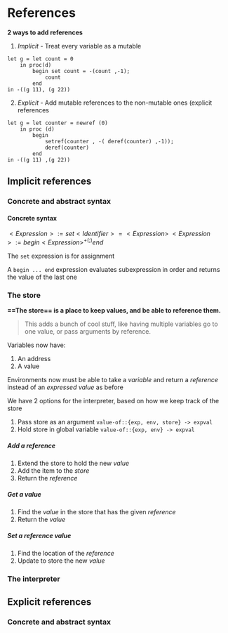 # References

[//]: # "These code blocks aren't really racket, but that's a close match for the highlighting"

**2 ways to add references**
1. _Implicit_ - Treat every variable as a mutable

```racket
let g = let count = 0
    in proc(d)
        begin set count = -(count ,-1);
            count
        end
in -((g 11), (g 22))
```

2.  _Explicit_ - Add mutable references to the non-mutable ones (explicit references

```racket
let g = let counter = newref (0)
    in proc (d)
        begin
            setref(counter , -( deref(counter) ,-1));
            deref(counter)
        end
in -((g 11) ,(g 22))
```

## Implicit references

### Concrete and abstract syntax

#### Concrete syntax
$<Expression>    :=  set <Identifier> = <Expression>$
$<Expression>    :=  begin <Expression>^{+(;)} end$

The `set` expression is for assignment

A `begin ... end` expression evaluates subexpression in order and returns the value of the last one

### The store
**==The store== is a place to keep values, and be able to reference them.**
>This adds a bunch of cool stuff, like having multiple variables go to one value, or pass arguments by reference.

Variables now have:
1. An address
2. A value

Environments now must be able to take a *variable* and return a *reference* instead of an *expressed value* as before

We have 2 options for the interpreter, based on how we keep track of the store
1. Pass store as an argument
    `value-of::{exp, env, store} -> expval`
2. Hold store in global variable
    `value-of::{exp, env} -> expval`

##### Add a reference
1. Extend the store to hold the new *value*
2. Add the item to the *store*
3. Return the *reference*

##### Get a value
1. Find the *value* in the store that has the given *reference*
2. Return the *value*

##### Set a reference value
1. Find the location of the *reference*
2. Update to store the new *value*

### The interpreter

## Explicit references

### Concrete and abstract syntax
